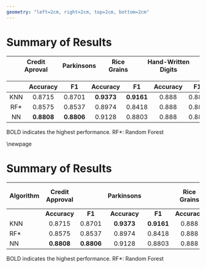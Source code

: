 ```yaml
---
geometry: "left=2cm, right=2cm, top=2cm, bottom=2cm"
---
```




# Summary of Results   

|   | Credit Aproval | Parkinsons  | Rice Grains  | Hand-Written Digits |
| :-: | :----: | :---:| :----: | :---: |

|     | Accuracy | F1 | Accuracy | F1 | Accuracy | F1 | Accuracy | F1 |
| :--:| :-:  | :-: | :-: | :-: | :-: | :-: | :-: | :-: |
| KNN | 0.8715 | 0.8701 | **0.9373** | **0.9161** | 0.888 | 0.888 | 0.888 | 0.888 |
| RF* | 0.8575 | 0.8537 | 0.8974 | 0.8418 | 0.888 | 0.888 | 0.888 | 0.888 |
| NN  | **0.8808** | **0.8806** | 0.9128 | 0.8803 | 0.888 | 0.888 | 0.888 | 0.888 |

BOLD indicates the highest performance. 
RF*: Random Forest

\newpage 

# Summary of Results

| Algorithm    | Credit Approval |               | Parkinsons    |               | Rice Grains   |               | Hand-Written Digits |               |
|--------------|:---------------:|:-------------:|:-------------:|:-------------:|:-------------:|:-------------:|:-------------------:|:-------------:|
|              | **Accuracy**    | **F1**        | **Accuracy**  | **F1**        | **Accuracy**  | **F1**        | **Accuracy**        | **F1**        |
| KNN          | 0.8715          | 0.8701        | **0.9373**        | **0.9161**        | 0.888         | 0.888         | 0.888               | 0.888         |
| RF*          | 0.8575          | 0.8537        | 0.8974        | 0.8418        | 0.888         | 0.888         | 0.888               | 0.888         |
| NN           | **0.8808**          | **0.8806**        | 0.9128        | 0.8803        | 0.888         | 0.888         | 0.888               | 0.888         |


BOLD indicates the highest performance. 
RF*: Random Forest



